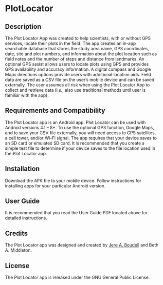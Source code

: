 # PlotLocator

## Description

The Plot Locator App was created to help scientists, with or without GPS services, locate their plots in the field. The app creates an in-app searchable database that stores the study area name, GPS coordinates, date, site and plot numbers, and information about the plot location such as field notes and the number of steps and distance from landmarks. An optional GPS assist allows users to locate plots using GPS and provides GPS availability and accuracy information. A digital compass and Google Maps directions options provide users with additional location aids. Field data are saved as a CSV file on the user’s mobile device and can be saved externally. The user assumes all risk when using the Plot Locator App to collect and retrieve data (i.e., also use traditional methods until user is familiar with the app). 

## Requirements and Compatibility

The Plot Locator app is an Android app. Plot Locator can be used with Android versions 4.1 – 8+. To use the optional GPS function, Google Maps, and to save your CSV file externally, you will need access to GPS satellites, a cell tower, and/or Wi-Fi signal. The app requires that your device saves to an SD card or emulated SD card. It is recommended that you create a simple test file to determine if your device saves to the file location used in the Plot Locator app.

## Installation

Download the APK file to your mobile device. Follow instructions for installing apps for your particular Android version.  

## User Guide

It is recommended that you read the User Guide PDF located above for detailed instructions.

## Credits

The Plot Locator app was designed and created by [Jere A. Boudell](http://jabmobilecomp.mystrikingly.com/) and Beth A. Middleton.

## License

The Plot Locator app is released under the GNU General Public License.
